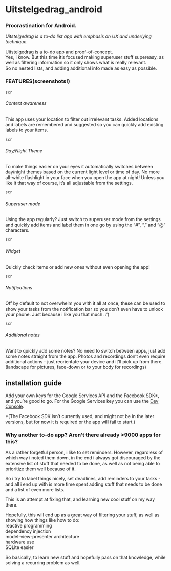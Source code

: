# Uitstelgedrag_android

### Procrastination for Android.

_Uitstelgedrag is a to-do list app with emphasis on UX and underlying technique._

Uitstelgedrag is a to-do app and proof-of-concept.  
Yes, i know. But this time it’s focused making superuser stuff supereasy, as well as filtering information so it only shows what is really relevant.   
So no nested lists, and adding additional info made as easy as possible.  

### FEATURES(screenshots!)

    scr

###### Context awareness

This app uses your location to filter out irrelevant tasks. Added locations and labels are remembered and suggested so you can quickly add existing labels to your items.  

    scr

###### Day/Night Theme

To make things easier on your eyes it automatically switches between day/night themes based on the current light level or time of day. No more all-white flashlight in your face when you open the app at night! Unless you like it that way of course, it’s all adjustable from the settings.  
    
    scr

###### Superuser mode

Using the app regularly? Just switch to superuser mode from the settings and quickly add items and label them in one go by using the “#”, “,” and “@” characters.  

    scr

###### Widget

Quickly check items or add new ones without even opening the app!  

    scr

###### Notifications

Off by default to not overwhelm you with it all at once, these can be used to show your tasks from the notification bar so you don’t even have to unlock your phone. Just because i like you that much. :’)  

    scr

###### Additional notes

Want to quickly add some notes? No need to switch between apps, just add some notes straight from the app. Photos and recordings don’t even require additional actions - just reorientate your device and it’ll pick up from there. (landscape for pictures, face-down or to your body for recordings)  

## installation guide

Add your own keys for the Google Services API and the Facebook SDK*, and you’re good to go. For the Google Services key you can use the [Dev Console](https://console.developers.google.com/?pli=1).  

*(The Facebook SDK isn’t currently used, and might not be in the later versions, but for now it is required or the app will fail to start.)  

### Why another to-do app? Aren’t there already >9000 apps for this?

As a rather forgetful person, i like to set reminders. However, regardless of which way i noted them down, in the end i always got discouraged by the extensive list of stuff that needed to be done, as well as not being able to prioritize them well because of it.  

So i try to label things nicely, set deadlines, add reminders to your tasks - and all i end up with is more time spent adding stuff that needs to be done and a list of even more lists.  

This is an attempt at fixing that, and learning new cool stuff on my way there.  

Hopefully, this will end up as a great way of filtering your stuff, as well as showing how things like how to do:  
reactive programming  
dependency injection  
model-view-presenter architecture  
hardware use  
SQLite easier  

So basically, to learn new stuff and hopefully pass on that knowledge, while solving a recurring problem as well.  

